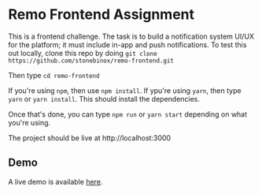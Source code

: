 # Remo Frontend Assignment

This is a frontend challenge. The task is to build a notification system UI/UX for the platform; it must include in-app and push notifications. To test this out locally, clone this repo by doing `git clone https://github.com/stonebinox/remo-frontend.git`

Then type `cd remo-frontend`

If you're using `npm`, then use `npm install`. If ypu're using `yarn`, then type `yarn` or `yarn install`. This should install the dependencies.

Once that's done, you can type `npm run` or `yarn start` depending on what you're using.

The project should be live at http://localhost:3000

## Demo

A live demo is available [here](https://remo-demo.herokuapp.com).
